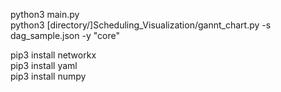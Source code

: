 python3 main.py  
python3 [directory/]Scheduling_Visualization/gannt_chart.py -s dag_sample.json -y "core"  

pip3 install networkx  
pip3 install yaml  
pip3 install numpy  
